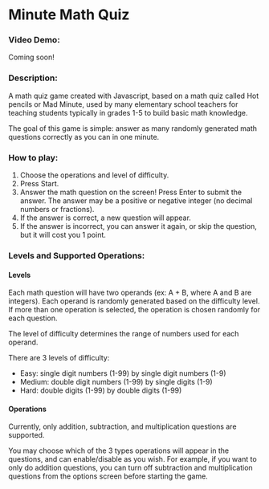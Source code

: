# Minute Math Quiz

### Video Demo:
Coming soon!

### Description:
A math quiz game created with Javascript, based on a math quiz called Hot pencils or Mad Minute, used by many elementary school teachers for teaching students typically in grades 1-5 to build basic math knowledge.

The goal of this game is simple: answer as many randomly generated math questions correctly as you can in one minute.

### How to play:
1. Choose the operations and level of difficulty.
2. Press Start.
3. Answer the math question on the screen! Press Enter to submit the answer. The answer may be a positive or negative integer (no decimal numbers or fractions).
4. If the answer is correct, a new question will appear.
5. If the answer is incorrect, you can answer it again, or skip the question, but it will cost you 1 point.

### Levels and Supported Operations:
#### Levels
Each math question will have two operands (ex: A + B, where A and B are integers). Each operand is randomly generated based on the difficulty level. If more than one operation is selected, the operation is chosen randomly for each question.

The level of difficulty determines the range of numbers used for each operand. 

There are 3 levels of difficulty:
- Easy: single digit numbers (1-99) by single digit numbers (1-9)
- Medium: double digit numbers (1-99) by single digits (1-9)
- Hard: double digits (1-99) by double digits (1-99)

#### Operations
Currently, only addition, subtraction, and multiplication questions are supported.

You may choose which of the 3 types operations will appear in the questions, and can enable/disable as you wish. For example, if you want to only do addition questions, you can turn off subtraction and multiplication questions from the options screen before starting the game.





